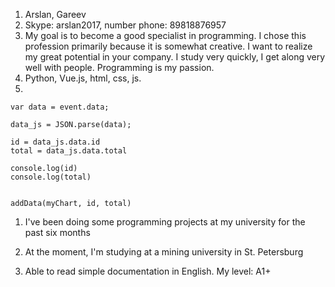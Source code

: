 1.  Arslan, Gareev
1.  Skype: arslan2017, number phone: 89818876957
1.  My goal is to become a good specialist in programming. I chose this profession primarily because it is somewhat creative. I want to realize my great potential in your company. I study very quickly, I get along very well with people. Programming is my passion.
1.  Python, Vue.js, html, css, js.
1.     

    var data = event.data;

    data_js = JSON.parse(data);

    id = data_js.data.id
    total = data_js.data.total

    console.log(id)
    console.log(total)

    
    addData(myChart, id, total)



1.  I've been doing some programming projects at my university for the past six months

1.  At the moment, I'm studying at a mining university in St. Petersburg

1.  Able to read simple documentation in English. My level: A1+